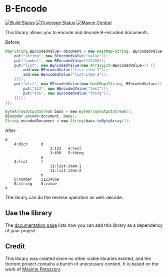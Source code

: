 B-Encode
========

[![Build Status](https://travis-ci.org/adaxi/Bencode.svg?branch=master)](https://travis-ci.org/adaxi/Bencode) [![Coverage Status](https://coveralls.io/repos/github/adaxi/Bencode/badge.svg?branch=master)](https://coveralls.io/github/adaxi/Bencode?branch=master) [![Maven Central](https://maven-badges.herokuapp.com/maven-central/be.adaxisoft/Bencode/badge.svg)](http://adaxi.github.io/Bencode/dependency-info.html)

This library allows you to encode and decode B-encoded documents.

Before:

```java
Map<String,BEncodedValue> document = new HashMap<String, BEncodedValue>() {{
    put("string", new BEncodedValue("value"));
    put("number", new BEncodedValue(123456));
    put("list", new BEncodedValue(new ArrayList<BEncodedValue>() {{
        add(new BEncodedValue("list-item-1"));
        add(new BEncodedValue("list-item-2"));
    }}));
    put("dict", new BEncodedValue(new HashMap<String, BEncodedValue>() {{
        put("123", new BEncodedValue("test"));
        put("456", new BEncodedValue("thing"));
    }}));
}};

ByteArrayOutputStream baos = new ByteArrayOutputStream();
BEncoder.encode(document, baos);
String encodedDocument = new String(baos.toByteArray());
```

After:

```
d
	4:dict		d
					3:123	4:test
					3:456	5:thing
				e
	4:list		l
					11:list-item-1
					11:list-item-2
				e
	6:number	i123456e
	6:string	5:value
e
```

The library can do the reverse operation as well: decode.


Use the library
---------------

The [documentation page](http://adaxi.github.io/Bencode/dependency-info.html) lists how you can add this library
as a dependency of your project.

Credit
------

This library was created since no other viable libraries existed, and the ttorrent
project contains a bunch of unecessary content. It is based on the work of [Maxime Petazzoni](https://github.com/mpetazzoni/ttorrent).
